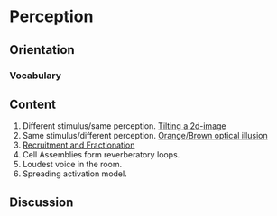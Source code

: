 # Perception

## Orientation

### Vocabulary

## Content

1. Different stimulus/same perception. [Tilting a 2d-image](https://24ways.org/2010/intro-to-css-3d-transforms/)
2. Same stimulus/different perception.  [Orange/Brown optical illusion](https://www.youtube.com/watch?v=bS4ZxYViKQo)
3. [Recruitment and Fractionation](https://books.google.com/books?id=uyV5AgAAQBAJP)
4. Cell Assemblies form reverberatory loops.
5. Loudest voice in the room.
6. Spreading activation model.

## Discussion



